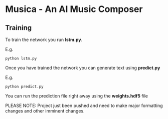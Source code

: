 # Musica - An AI Music Composer

## Training

To train the network you run **lstm.py**.

E.g.

```
python lstm.py
```

Once you have trained the network you can generate text using **predict.py**

E.g.

```
python predict.py
```

You can run the prediction file right away using the **weights.hdf5** file

PLEASE NOTE: Project just been pushed and need to make major formatting changes and other imminent changes.
